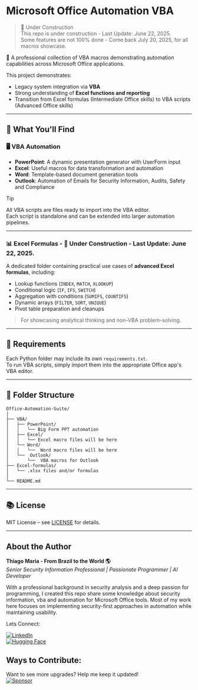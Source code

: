 

# Microsoft Office Automation VBA    
> 🚧 Under Construction  
>  This repo is under construction - Last Update: June 22, 2025.  
> Some features are not 100% done - Come back July 20, 2025, for all macros showcase.

💼 A professional collection of VBA macros demonstrating automation capabilities across Microsoft Office applications.  

This project demonstrates:  
- Legacy system integration via **VBA**    
- Strong understanding of **Excel functions and reporting**  
- Transition from Excel formulas (Intermediate Office skills) to VBA scripts (Advanced Office skills) 

---

## 🧰 What You'll Find  

### 🖥️ VBA Automation  
- **PowerPoint**: A dynamic presentation generator with UserForm input  
- **Excel**: Useful macros for data transformation and automation  
- **Word**: Template-based document generation tools
- **Outlook**: Automation of Emails for Security Information, Audits, Safety and Compliance

> [!TIP]  
> All VBA scripts are files ready to import into the VBA editor.     
> Each script is standalone and can be extended into larger automation pipelines.    

---

### 📊 Excel Formulas - 🚧 Under Construction -  Last Update: June 22, 2025.
A dedicated folder containing practical use cases of **advanced Excel formulas**, including:  
- Lookup functions (`INDEX`, `MATCH`, `XLOOKUP`)  
- Conditional logic (`IF`, `IFS`, `SWITCH`)  
- Aggregation with conditions (`SUMIFS`, `COUNTIFS`)  
- Dynamic arrays (`FILTER`, `SORT`, `UNIQUE`)  
- Pivot table preparation and cleanups  

> For showcasing analytical thinking and non-VBA problem-solving.  

---

## 📌 Requirements  

Each Python folder may include its own `requirements.txt`.    
To run VBA scripts, simply import them into the appropriate Office app's VBA editor.  

---  

## 📂 Folder Structure  

```
Office-Automation-Suite/
│
├── VBA/
│   ├── PowerPoint/
│   │   └── Big Form PPT automation
│   ├── Excel/
│   │   └── Excel macro files will be here
│   └── Word/
│   │   └──  Word macro files will be here
│   └──  Outlook/
│       └──  VBA macros for Outlook
├── Excel-formulas/
│   └── .xlsx files and/or formulas
│
└── README.md
```

---

## 📚 License  

MIT License – see [LICENSE](LICENSE) for details.  

---

## About the Author   

**Thiago Maria - From Brazil to the World 🌎**  
*Senior Security Information Professional | Passionate Programmer | AI Developer*

With a professional background in security analysis and a deep passion for programming, I created this repo share some knowledge about security information, vba and automation for Microsoft Office tools. Most of my work here focuses on implementing security-first approaches in automation while maintaining usability.

Lets Connect:

[![LinkedIn](https://img.shields.io/badge/LinkedIn-Connect-blue)](https://www.linkedin.com/in/thiago-cequeira-99202239/)  
[![Hugging Face](https://img.shields.io/badge/🤗Hugging_Face-AI_projects-yellow)](https://huggingface.co/ThiSecur)

 
## Ways to Contribute:   
 Want to see more upgrades? Help me keep it updated!    
 [![Sponsor](https://img.shields.io/badge/Sponsor-%E2%9D%A4-red)](https://github.com/sponsors/ThiagoMaria-SecurityIT)
